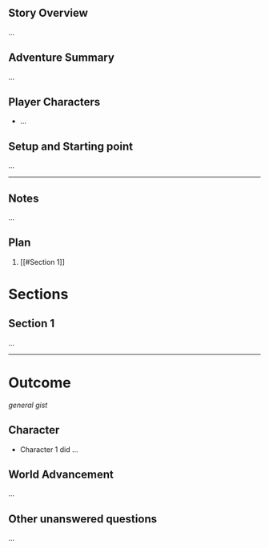 ## Story Overview
...
## Adventure Summary
...
## Player Characters
- ...
## Setup and Starting point
...

---
## Notes
...

## Plan
1. [[#Section 1]]

# Sections

## Section 1
...

---
# Outcome
_general gist_
## Character
- Character 1 did ...

## World Advancement
...
## Other unanswered questions
...

